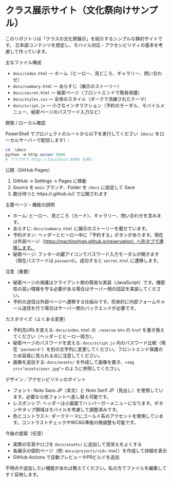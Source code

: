# クラス展示サイト（文化祭向けサンプル）

このリポジトリは「クラスの文化祭展示」を紹介するシンプルな静的サイトです。
日本語コンテンツを想定し、モバイル対応・アクセシビリティの基本を考慮して作っています。

主なファイル構成

- `docs/index.html` — ホーム（ヒーロー、見どころ、ギャラリー、問い合わせ）
- `docs/summary.html` — あらすじ（展示のストーリー）
- `docs/secret.html` — 秘密ページ（フロントエンドで簡易保護）
- `docs/styles.css` — 全体のスタイル（ダークで洗練されたテーマ）
- `docs/script.js` — 小さなインタラクション（予約のモーダル、モバイルメニュー、秘密ページのパスワード入力など）

開発 / ローカル確認

PowerShell でプロジェクトのルートから以下を実行してください（`docs/` をローカルサーバーで配信します）:

```powershell
cd .\docs
python -m http.server 8000
# ブラウザで http://localhost:8000 を開く
```

公開（GitHub Pages）

1. GitHub → Settings → Pages に移動
2. Source を `main` ブランチ、Folder を `/docs` に設定して Save
3. 数分待つと https://<your-username>.github.io/<repo-name>/ で公開されます

主要ページ・機能の説明

- ホーム: ヒーロー、見どころ（カード）、ギャラリー、問い合わせを含みます。
- あらすじ: `docs/summary.html` に展示のストーリーを載せています。
- 予約ボタン: ヘッダーとヒーロー中に「予約する」ボタンがあります。現在は外部ページ（https://machinohige.github.io/reservation）へ別タブで遷移します。
- 秘密ページ: フッターの鍵アイコンでパスワード入力モーダルが開きます（現在パスワードは `password`）。成功すると `secret.html` に遷移します。

注意（重要）

- 秘密ページの保護はクライアント側の簡易な実装（JavaScript）です。機密性の高い情報を守る必要がある場合はサーバー側の認証を実装してください。
- 予約の送信は外部ページへ遷移する仕組みです。将来的に内部フォームやメール送信を行う場合はサーバー側のバックエンドが必要です。

カスタマイズ（よくある変更）

- 予約先URLを変える: `docs/index.html` の `.reserve-btn` の `href` を書き換えてください（ヘッダーとヒーロー両方）。
- 秘密ページのパスワードを変える: `docs/script.js` 内のパスワード比較（現在 `'password'`）を別の文字列に変更してください。フロントエンド保護のため容易に見られる点に注意してください。
- 画像を追加する: `docs/assets/` を作成して画像を置き、`<img src="assets/your.jpg">` のように参照してください。

デザイン／アクセシビリティのポイント

- フォント: Noto Sans JP（本文）と Noto Serif JP（見出し）を使用しています。必要なら他フォントへ差し替え可能です。
- レスポンシブ: ヘッダーは小画面でハンバーガーメニューになります。ボタンやタップ領域はモバイルを考慮して調整済みです。
- 色とコントラスト: ダークテーマにゴールド系のアクセントを使用しています。コントラストチェックやWCAG準拠の微調整も可能です。

今後の提案（任意）

- 実際の写真やロゴを `docs/assets/` に追加して見栄えをよくする
- 各展示の個別ページ（例: `docs/projects/<id>.html`）を作成して詳細を表示
- GitHub Actions で自動プレビューやPRビルドを追加

不明点や追加したい機能があれば教えてください。私の方でファイルを編集してすぐ反映します。

